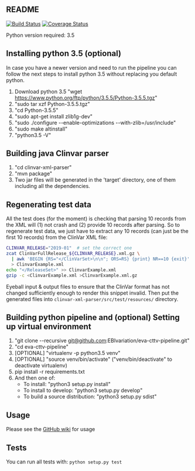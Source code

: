 ## README ##

[![Build Status](https://travis-ci.com/EBIvariation/eva-cttv-pipeline.svg?branch=master)](https://travis-ci.com/EBIvariation/eva-cttv-pipeline)
[![Coverage Status](https://coveralls.io/repos/github/EBIvariation/eva-cttv-pipeline/badge.svg?branch=master)](https://coveralls.io/github/EBIvariation/eva-cttv-pipeline?branch=master)


Python version required: 3.5

Installing python 3.5 (optional)
-------
In case you have a newer version and need to run the pipeline you can follow the next steps to install python 3.5 without replacing you default python.
1. Download python 3.5 "wget https://www.python.org/ftp/python/3.5.5/Python-3.5.5.tgz"
2. "sudo tar xzf Python-3.5.5.tgz"
3. "cd Python-3.5.5"
4. "sudo apt-get install zlib1g-dev"
5. "sudo ./configure --enable-optimizations --with-zlib=/usr/include"
6. "sudo make altinstall"
7. "python3.5 -V"

Building java Clinvar parser
-------
1. "cd clinvar-xml-parser"
2. "mvn package"
3. Two jar files will be generated in the 'target' directory, one of them including all the dependencies.  

Regenerating test data
-------
All the test does (for the moment) is checking that parsing 10 records from the XML will
(1) not crash and (2) provide 10 records after parsing. So to regenerate test data, we just
have to extract any 10 records (can just be the first 10 records) from the ClinVar XML file:

```bash
CLINVAR_RELEASE="2019-01"  # set the correct one
zcat ClinVarFullRelease_${CLINVAR_RELEASE}.xml.gz \
  | awk 'BEGIN {RS="</ClinVarSet>\n\n"; ORS=RS} {print} NR==10 {exit}' \
  > ClinvarExample.xml
echo "</ReleaseSet>" >> ClinvarExample.xml
gzip -c <ClinvarExample.xml >ClinvarExample.xml.gz
```

Eyeball input & output files to ensure that the ClinVar format has not changed sufficiently
enough to render this snippet invalid. Then put the generated files into
`clinvar-xml-parser/src/test/resources/` directory.

Building python pipeline and (optional) Setting up virtual environment
-------

1. "git clone --recursive git@github.com:EBIvariation/eva-cttv-pipeline.git"
2. "cd eva-cttv-pipeline"
3. [OPTIONAL] "virtualenv -p python3.5 venv"
4. [OPTIONAL] "source venv/bin/activate" ("venv/bin/deactivate" to deactivate virtualenv)
5. pip install -r requirements.txt
6. And then one of:
   * To install: "python3 setup.py install"
   * To install to develop: "python3 setup.py develop"
   * To build a source distribution: "python3 setup.py sdist"

Usage
-------

Please see the [GitHub wiki](https://github.com/EBIvariation/eva-cttv-pipeline/wiki/How-to-submit-an-OpenTargets-batch) for usage


Tests
-------

You can run all tests with: `python setup.py test`
